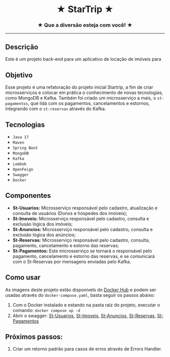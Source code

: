   <h1 align="center">★ StarTrip ★</h1>
  <h3 align="center">★ Que a diversão esteja com você! ★</h3>

---
## Descrição

Este é um projeto back-end para um aplicativo de locação de imóveis para 

## Objetivo

Esse projeto é uma refatoração do projeto inicial Startrip, a fim de criar microsserviços e colocar em prática
o conhecimento de novas tecnologias, como MongoDB e Kafka.
Também foi criado um microsserviço a mais, o `st-pagamentos`, que lida com os pagamentos, cancelamentos e estornos, integrando com o `st-reservas` através do Kafka.

## Tecnologias

- ``Java 17``
- ``Maven``
- ``Spring Boot``
- ``MongoDB``
- ``Kafka``
- ``Lombok``
- ``OpenFeign``
- ``Swagger``
- ``Docker``

## Componentes

- **St-Usuarios:** Microsserviço responsável pelo cadastro, atualização e consulta de usuários (Donos e hóspedes dos imóveis);
- **St-Imoveis:** Microsserviço responsável pelo cadastro, consulta e exclusão lógica dos imóveis;
- **St-Anuncios:** Microsserviço responsável pelo cadastro, consulta e exclusão lógica dos anúncios;
- **St-Reservas:** Microsserviço responsável pelo cadastro, consulta, pagamento, cancelamento e estorno das reservas;
- **St-Pagamentos:** Este microsserviço se tornará o responsável pelo pagamento, cancelamento e estorno das reservas, e se comunicará com o St-Reservas por mensagens enviadas pelo Kafka.

## Como usar

As imagens deste projeto estão disponívels do [Docker Hub](https://hub.docker.com/u/arielgpaz) e podem ser usadas através do `docker-compose.yaml`, basta seguir os passos abaixo:

1) Com o Docker instalado e estando na pasta raiz do projeto, executar o comando: `docker compose up -d`
2) Abrir o swagger: [St-Usuarios](http://localhost:7001/swagger-ui/index.html), [St-Imoveis](http://localhost:7002/swagger-ui/index.html), [St-Anuncios](http://localhost:7003/swagger-ui/index.html), [St-Reservas](http://localhost:7004/swagger-ui/index.html), [St-Pagamentos](http://localhost:7005/swagger-ui/index.html)

## Próximos passos:
1. Criar um retorno padrão para casos de erros através de Errors Handler.

